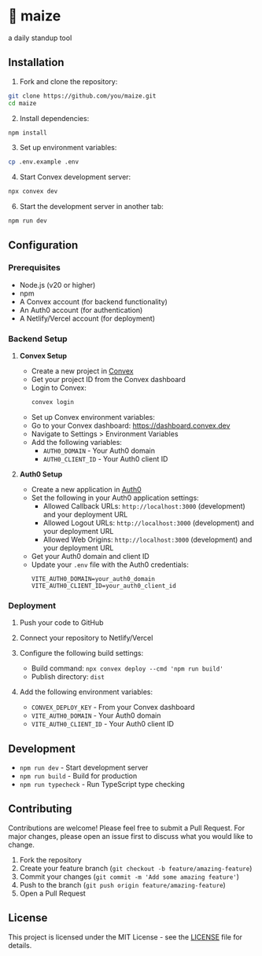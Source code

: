 # 🌽 maize

a daily standup tool

## Installation

1. Fork and clone the repository:
```bash
git clone https://github.com/you/maize.git
cd maize
```

2. Install dependencies:
```bash
npm install
```

3. Set up environment variables:
```bash
cp .env.example .env
```

4. Start Convex development server:
```bash
npx convex dev
```

6. Start the development server in another tab:
```bash
npm run dev
```

## Configuration

### Prerequisites

- Node.js (v20 or higher)
- npm
- A Convex account (for backend functionality)
- An Auth0 account (for authentication)
- A Netlify/Vercel account (for deployment)

### Backend Setup

1. **Convex Setup**
   - Create a new project in [Convex](https://www.convex.dev)
   - Get your project ID from the Convex dashboard
   - Login to Convex:
     ```bash
     convex login
     ```
   - Set up Convex environment variables:
    - Go to your Convex dashboard: https://dashboard.convex.dev
    - Navigate to Settings > Environment Variables
    - Add the following variables:
      - `AUTH0_DOMAIN` - Your Auth0 domain
      - `AUTH0_CLIENT_ID` - Your Auth0 client ID

2. **Auth0 Setup**
   - Create a new application in [Auth0](https://auth0.com)
   - Set the following in your Auth0 application settings:
     - Allowed Callback URLs: `http://localhost:3000` (development) and your deployment URL
     - Allowed Logout URLs: `http://localhost:3000` (development) and your deployment URL
     - Allowed Web Origins: `http://localhost:3000` (development) and your deployment URL
   - Get your Auth0 domain and client ID
   - Update your `.env` file with the Auth0 credentials:
     ```env
     VITE_AUTH0_DOMAIN=your_auth0_domain
     VITE_AUTH0_CLIENT_ID=your_auth0_client_id
     ```

### Deployment

1. Push your code to GitHub
2. Connect your repository to Netlify/Vercel
3. Configure the following build settings:
   - Build command: `npx convex deploy --cmd 'npm run build'`
   - Publish directory: `dist`

4. Add the following environment variables:
   - `CONVEX_DEPLOY_KEY` - From your Convex dashboard
   - `VITE_AUTH0_DOMAIN` - Your Auth0 domain
   - `VITE_AUTH0_CLIENT_ID` - Your Auth0 client ID

## Development

- `npm run dev` - Start development server
- `npm run build` - Build for production
- `npm run typecheck` - Run TypeScript type checking

## Contributing

Contributions are welcome! Please feel free to submit a Pull Request. For major changes, please open an issue first to discuss what you would like to change.

1. Fork the repository
2. Create your feature branch (`git checkout -b feature/amazing-feature`)
3. Commit your changes (`git commit -m 'Add some amazing feature'`)
4. Push to the branch (`git push origin feature/amazing-feature`)
5. Open a Pull Request

## License

This project is licensed under the MIT License - see the [LICENSE](LICENSE) file for details.
